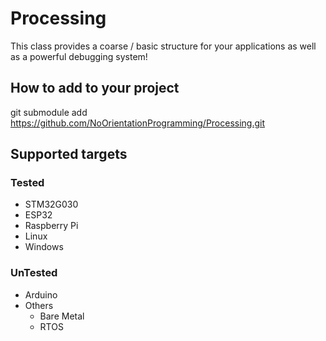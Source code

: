 # Processing

This class provides a coarse / basic structure for your applications
as well as a powerful debugging system!

## How to add to your project

git submodule add https://github.com/NoOrientationProgramming/Processing.git

## Supported targets

### Tested

- STM32G030
- ESP32
- Raspberry Pi
- Linux
- Windows

### UnTested

- Arduino
- Others
  - Bare Metal
  - RTOS

